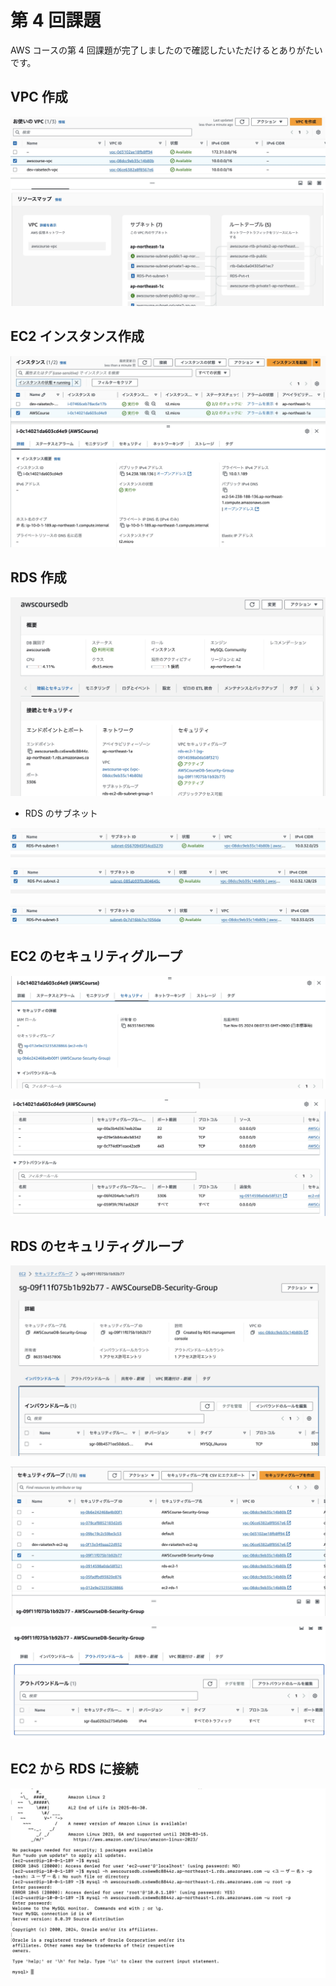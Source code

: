 # 第 4 回課題

AWS コースの第 4 回課題が完了しましたので確認したいただけるとありがたいです。

## VPC 作成

![](./images/VPC.jpeg)

## EC2 インスタンス作成

![](./images/EC2.jpeg)

## RDS 作成

![](./images/RDS.jpeg)

- RDS のサブネット

![](./images/sub1.jpeg)

![](./images/sub2.jpeg)

![](./images/sub3.jpeg)

## EC2 のセキュリティグループ

![](./images/EC2S1.jpeg)

![](./images/EC2S2.jpeg)

## RDS のセキュリティグループ

![](./images/RDSS1.jpeg)

![](./images/RDSS2.jpeg)

![](./images/RDSS3.jpeg)

## EC2 から RDS に接続

![](./images/RDSinEC2.jpeg)
